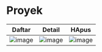 # Proyek 
| Daftar | Detail | HApus |
|----------|----------|----------|
| ![image](https://github.com/user-attachments/assets/d8aabaee-ac78-4160-9cc3-890d9d54d37b) | ![image](https://github.com/user-attachments/assets/a1a0b97c-321b-4fe3-8f12-5867de19e0a2) | ![image](https://github.com/user-attachments/assets/d2143d11-f352-4f14-b0d9-40d602967454)|

